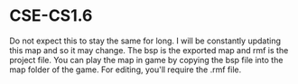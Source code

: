 # CSE-CS1.6
Do not expect this to stay the same for long.
I will be constantly updating this map and so it may change.
The bsp is the exported map and rmf is the project file.
You can play the map in game by copying the bsp file into the map folder of the game.
For editing, you'll require the .rmf file.

